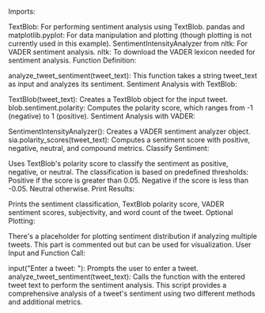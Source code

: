 Imports:

TextBlob: For performing sentiment analysis using TextBlob.
pandas and matplotlib.pyplot: For data manipulation and plotting (though plotting is not currently used in this example).
SentimentIntensityAnalyzer from nltk: For VADER sentiment analysis.
nltk: To download the VADER lexicon needed for sentiment analysis.
Function Definition:

analyze_tweet_sentiment(tweet_text): This function takes a string tweet_text as input and analyzes its sentiment.
Sentiment Analysis with TextBlob:

TextBlob(tweet_text): Creates a TextBlob object for the input tweet.
blob.sentiment.polarity: Computes the polarity score, which ranges from -1 (negative) to 1 (positive).
Sentiment Analysis with VADER:

SentimentIntensityAnalyzer(): Creates a VADER sentiment analyzer object.
sia.polarity_scores(tweet_text): Computes a sentiment score with positive, negative, neutral, and compound metrics.
Classify Sentiment:

Uses TextBlob's polarity score to classify the sentiment as positive, negative, or neutral. The classification is based on predefined thresholds:
Positive if the score is greater than 0.05.
Negative if the score is less than -0.05.
Neutral otherwise.
Print Results:

Prints the sentiment classification, TextBlob polarity score, VADER sentiment scores, subjectivity, and word count of the tweet.
Optional Plotting:

There's a placeholder for plotting sentiment distribution if analyzing multiple tweets. This part is commented out but can be used for visualization.
User Input and Function Call:

input("Enter a tweet: "): Prompts the user to enter a tweet.
analyze_tweet_sentiment(tweet_text): Calls the function with the entered tweet text to perform the sentiment analysis.
This script provides a comprehensive analysis of a tweet's sentiment using two different methods and additional metrics.







